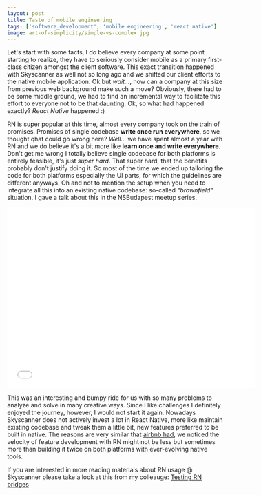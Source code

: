 ```yaml
---
layout: post
title: Taste of mobile engineering
tags: ['software_development', 'mobile engineering', 'react native']
image: art-of-simplicity/simple-vs-complex.jpg
---
```


Let's start with some facts, I do believe every company at some point starting to realize, they have to seriously consider mobile as a primary first-class citizen amongst the client software. This exact transition happened with Skyscanner as well not so long ago and we shifted our client efforts to the native mobile application. Ok but *wait...*, how can a company at this size from previous web background make such a move? Obviously, there had to be some middle ground, we had to find an incremental way to facilitate this effort to everyone not to be that daunting. Ok, so what had happened exactly? *React Native* happened :)

RN is super popular at this time, almost every company took on the train of promises. Promises of single codebase __write once run everywhere__, so we thought qhat could go wrong here? *Well...* we have spent almost a year with RN and we do believe it's a bit more like __learn once and write everywhere__. Don't get me wrong I totally believe single codebase for both platforms is entirely feasible, it's just *super hard*. That super hard, that the benefits probably don't justify doing it. So most of the time we ended up tailoring the code for both platforms especially the UI parts, for which the guidelines are different anyways. Oh and not to mention the setup when you need to integrate all this into an existing native codebase: so-called *"brownfield"* situation. I gave a talk about this in the NSBudapest meetup series.

<iframe src="//slides.com/tadam313/skyscanner-react-native/embed" width="576" height="420" scrolling="no" frameborder="0" webkitallowfullscreen mozallowfullscreen allowfullscreen></iframe>

This was an interesting and bumpy ride for us with so many problems to analyze and solve in many creative ways. Since I like challenges I definitely enjoyed the journey, however, I would not start it again. Nowadays Skyscanner does not actively invest a lot in React Native, more like maintain existing codebase and tweak them a little bit, new features preferred to be built in native. The reasons are very similar that [airbnb had](https://medium.com/airbnb-engineering/sunsetting-react-native-1868ba28e30a), we noticed the velocity of feature development with RN might not be less but sometimes more than building it twice on both platforms with ever-evolving native tools.

If you are interested in more reading materials about RN usage @ Skyscanner please take a look at this from my colleauge: [Testing RN bridges](https://medium.com/@SkyscannerEng/testing-react-native-ios-bridges-80c730659a83)
